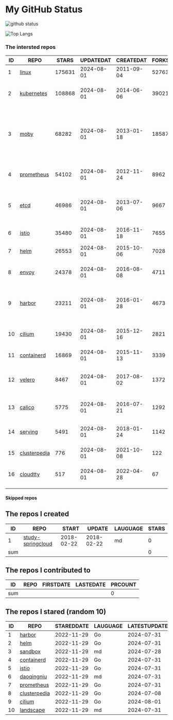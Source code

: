 # My GitHub Status

<img src="https://github-readme-stats-1.yihong0618.vercel.app/api?username=daoqingniu&show_icons=true&&&hide_title=true&count_private=true" alt="github status" />

![Top Langs](https://github-readme-stats-1.yihong0618.vercel.app/api/top-langs/?username=daoqingniu&layout=compact)

<!--START_SECTION:github_repos-->
### The intersted repos
| ID |                              REPO                               | STARS  | UPDATEDAT  | CREATEDAT  | FORKSCOUNT |                                                DESCRIPTIONS                                                |
|----|-----------------------------------------------------------------|--------|------------|------------|------------|------------------------------------------------------------------------------------------------------------|
|  1 | [linux](https://github.com/torvalds/linux)                      | 175631 | 2024-08-01 | 2011-09-04 |      52763 | Linux kernel source tree                                                                                   |
|  2 | [kubernetes](https://github.com/kubernetes/kubernetes)          | 108868 | 2024-08-01 | 2014-06-06 |      39021 | Production-Grade Container Scheduling and Management                                                       |
|  3 | [moby](https://github.com/moby/moby)                            |  68282 | 2024-08-01 | 2013-01-18 |      18587 | The Moby Project - a collaborative project for the container ecosystem to assemble container-based systems |
|  4 | [prometheus](https://github.com/prometheus/prometheus)          |  54102 | 2024-08-01 | 2012-11-24 |       8962 | The Prometheus monitoring system and time series database.                                                 |
|  5 | [etcd](https://github.com/etcd-io/etcd)                         |  46986 | 2024-08-01 | 2013-07-06 |       9667 | Distributed reliable key-value store for the most critical data of a distributed system                    |
|  6 | [istio](https://github.com/istio/istio)                         |  35480 | 2024-08-01 | 2016-11-18 |       7655 | Connect, secure, control, and observe services.                                                            |
|  7 | [helm](https://github.com/helm/helm)                            |  26553 | 2024-08-01 | 2015-10-06 |       7028 | The Kubernetes Package Manager                                                                             |
|  8 | [envoy](https://github.com/envoyproxy/envoy)                    |  24378 | 2024-08-01 | 2016-08-08 |       4711 | Cloud-native high-performance edge/middle/service proxy                                                    |
|  9 | [harbor](https://github.com/goharbor/harbor)                    |  23211 | 2024-08-01 | 2016-01-28 |       4673 | An open source trusted cloud native registry project that stores, signs, and scans content.                |
| 10 | [cilium](https://github.com/cilium/cilium)                      |  19430 | 2024-08-01 | 2015-12-16 |       2821 | eBPF-based Networking, Security, and Observability                                                         |
| 11 | [containerd](https://github.com/containerd/containerd)          |  16869 | 2024-08-01 | 2015-11-13 |       3339 | An open and reliable container runtime                                                                     |
| 12 | [velero](https://github.com/vmware-tanzu/velero)                |   8467 | 2024-08-01 | 2017-08-02 |       1372 | Backup and migrate Kubernetes applications and their persistent volumes                                    |
| 13 | [calico](https://github.com/projectcalico/calico)               |   5775 | 2024-08-01 | 2016-07-21 |       1292 | Cloud native networking and network security                                                               |
| 14 | [serving](https://github.com/knative/serving)                   |   5491 | 2024-08-01 | 2018-01-24 |       1142 | Kubernetes-based, scale-to-zero, request-driven compute                                                    |
| 15 | [clusterpedia](https://github.com/clusterpedia-io/clusterpedia) |    776 | 2024-08-01 | 2021-10-08 |        122 | The Encyclopedia of Kubernetes clusters                                                                    |
| 16 | [cloudtty](https://github.com/cloudtty/cloudtty)                |    517 | 2024-08-01 | 2022-04-28 |         67 | A Friendly Kubernetes CloudShell (Web Terminal) !                                                          |



#### Skipped repos
<!--END_SECTION:github_repos-->

<!--START_SECTION:my_github-->
## The repos I created
| ID  |                                 REPO                                 |   START    |   UPDATE   | LAUGUAGE | STARS |
|-----|----------------------------------------------------------------------|------------|------------|----------|-------|
|   1 | [study-springcloud](https://github.com/daoqingniu/study-springcloud) | 2018-02-22 | 2018-02-22 | md       |     0 |
| sum |                                                                      |            |            |          |     0 |

## The repos I contributed to
| ID  | REPO | FIRSTDATE | LASTEDATE | PRCOUNT |
|-----|------|-----------|-----------|---------|
| sum |      |           |           |       0 |

## The repos I stared (random 10)
| ID |                              REPO                               | STAREDDATE | LAUGUAGE | LATESTUPDATE |
|----|-----------------------------------------------------------------|------------|----------|--------------|
|  1 | [harbor](https://github.com/goharbor/harbor)                    | 2022-11-29 | Go       | 2024-07-31   |
|  2 | [helm](https://github.com/helm/helm)                            | 2022-11-29 | Go       | 2024-07-31   |
|  3 | [sandbox](https://github.com/cncf/sandbox)                      | 2022-11-29 | md       | 2024-07-28   |
|  4 | [containerd](https://github.com/containerd/containerd)          | 2022-11-29 | Go       | 2024-07-31   |
|  5 | [istio](https://github.com/istio/istio)                         | 2022-11-29 | Go       | 2024-07-31   |
|  6 | [daoqingniu](https://github.com/daoqingniu/daoqingniu)          | 2022-11-29 | md       | 2024-07-31   |
|  7 | [prometheus](https://github.com/prometheus/prometheus)          | 2022-11-29 | Go       | 2024-07-31   |
|  8 | [clusterpedia](https://github.com/clusterpedia-io/clusterpedia) | 2022-11-29 | Go       | 2024-07-08   |
|  9 | [cilium](https://github.com/cilium/cilium)                      | 2022-11-29 | Go       | 2024-08-01   |
| 10 | [landscape](https://github.com/cncf/landscape)                  | 2022-11-29 | md       | 2024-07-31   |

<!--END_SECTION:my_github-->
